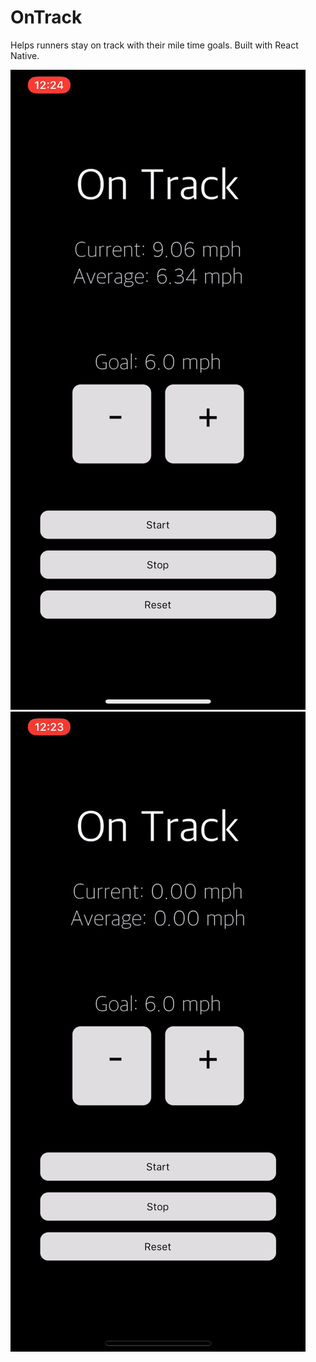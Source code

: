 # OnTrack
Helps runners stay on track with their mile time goals. Built with React Native.

![On Track Screenshot 1 | 800x400](screenshots/IMG_4097.jpg)
![On Track Screenshot 2](screenshots/IMG_4098.jpg)
